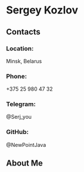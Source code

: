 # Sergey Kozlov

## Contacts 

### Location: 
Minsk, Belarus
### Phone:
+375 25 980 47 32
### Telegram:
@Serj_you
### GitHub:
@NewPointJava

## About Me
